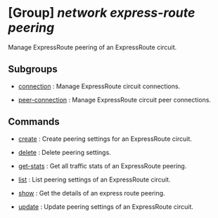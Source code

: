 # [Group] _network express-route peering_

Manage ExpressRoute peering of an ExpressRoute circuit.

## Subgroups

- [connection](/Commands/network/express-route/peering/connection/readme.md)
: Manage ExpressRoute circuit connections.

- [peer-connection](/Commands/network/express-route/peering/peer-connection/readme.md)
: Manage ExpressRoute circuit peer connections.

## Commands

- [create](/Commands/network/express-route/peering/_create.md)
: Create peering settings for an ExpressRoute circuit.

- [delete](/Commands/network/express-route/peering/_delete.md)
: Delete peering settings.

- [get-stats](/Commands/network/express-route/peering/_get-stats.md)
: Get all traffic stats of an ExpressRoute peering.

- [list](/Commands/network/express-route/peering/_list.md)
: List peering settings of an ExpressRoute circuit.

- [show](/Commands/network/express-route/peering/_show.md)
: Get the details of an express route peering.

- [update](/Commands/network/express-route/peering/_update.md)
: Update peering settings of an ExpressRoute circuit.
